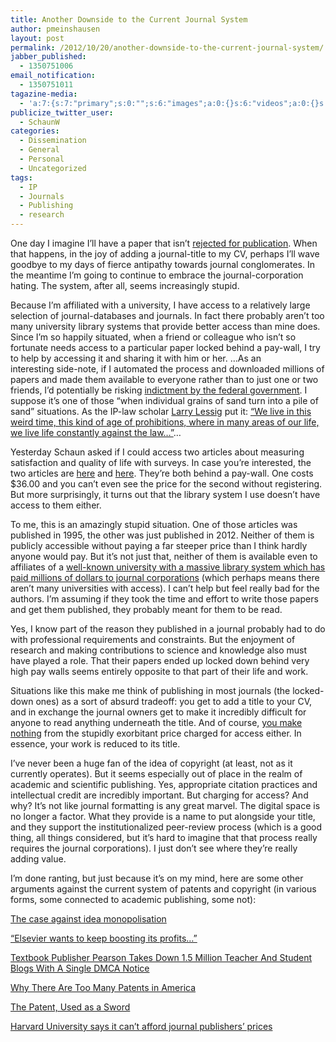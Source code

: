 ```yaml
---
title: Another Downside to the Current Journal System
author: pmeinshausen
layout: post
permalink: /2012/10/20/another-downside-to-the-current-journal-system/
jabber_published:
  - 1350751006
email_notification:
  - 1350751011
tagazine-media:
  - 'a:7:{s:7:"primary";s:0:"";s:6:"images";a:0:{}s:6:"videos";a:0:{}s:11:"image_count";i:0;s:6:"author";s:8:"20544712";s:7:"blog_id";s:8:"32115977";s:9:"mod_stamp";s:19:"2012-10-20 16:36:44";}'
publicize_twitter_user:
  - SchaunW
categories:
  - Dissemination
  - General
  - Personal
  - Uncategorized
tags:
  - IP
  - Journals
  - Publishing
  - research
---
```

One day I imagine I’ll have a paper that isn’t [rejected for publication][1]. When that happens, in the joy of adding a journal-title to my CV, perhaps I’ll wave goodbye to my days of fierce antipathy towards journal conglomerates. In the meantime I’m going to continue to embrace the journal-corporation hating. The system, after all, seems increasingly stupid.<!--more-->

Because I’m affiliated with a university, I have access to a relatively large selection of journal-databases and journals. In fact there probably aren’t too many university library systems that provide better access than mine does. Since I’m so happily situated, when a friend or colleague who isn’t so fortunate needs access to a particular paper locked behind a pay-wall, I try to help by accessing it and sharing it with him or her. &#8230;As an interesting side-note, if I automated the process and downloaded millions of papers and made them available to everyone rather than to just one or two friends, I’d potentially be risking [indictment by the federal government][2]. I suppose it’s one of those “when individual grains of sand turn into a pile of sand” situations. As the IP-law scholar [Larry Lessig][3] put it: [“We live in this weird time, this kind of age of prohibitions, where in many areas of our life, we live life constantly against the law&#8230;”][4]&#8230;

Yesterday Schaun asked if I could access two articles about measuring satisfaction and quality of life with surveys. In case you’re interested, the two articles are [here][5] and [here][6]. They’re both behind a pay-wall. One costs $36.00 and you can’t even see the price for the second without registering. But more surprisingly, it turns out that the library system I use doesn’t have access to them either.

To me, this is an amazingly stupid situation. One of those articles was published in 1995, the other was just published in 2012. Neither of them is publicly accessible without paying a far steeper price than I think hardly anyone would pay. But it’s not just that, neither of them is available even to affiliates of a [well-known university with a massive library system which has paid millions of dollars to journal corporations][7] (which perhaps means there aren’t many universities with access). I can’t help but feel really bad for the authors. I’m assuming if they took the time and effort to write those papers and get them published, they probably meant for them to be read.

Yes, I know part of the reason they published in a journal probably had to do with professional requirements and constraints. But the enjoyment of research and making contributions to science and knowledge also must have played a role. That their papers ended up locked down behind very high pay walls seems entirely opposite to that part of their life and work.

Situations like this make me think of publishing in most journals (the locked-down ones) as a sort of absurd tradeoff: you get to add a title to your CV, and in exchange the journal owners get to make it incredibly difficult for anyone to read anything underneath the title. And of course, [you make nothing][8] from the stupidly exorbitant price charged for access either. In essence, your work is reduced to its title.

I’ve never been a huge fan of the idea of copyright (at least, not as it currently operates). But it seems especially out of place in the realm of academic and scientific publishing. Yes, appropriate citation practices and intellectual credit are incredibly important. But charging for access? And why? It’s not like journal formatting is any great marvel. The digital space is no longer a factor. What they provide is a name to put alongside your title, and they support the institutionalized peer-review process (which is a good thing, all things considered, but it’s hard to imagine that that process really requires the journal corporations). I just don&#8217;t see where they&#8217;re really adding value.

I’m done ranting, but just because it&#8217;s on my mind, here are some other arguments against the current system of patents and copyright (in various forms, some connected to academic publishing, some not):

[The case against idea monopolisation][9]

[“Elsevier wants to keep boosting its profits…”][10]

[Textbook Publisher Pearson Takes Down 1.5 Million Teacher And Student Blogs With A Single DMCA Notice][11]

[Why There Are Too Many Patents in America][12]

[The Patent, Used as a Sword][13]

[Harvard University says it can&#8217;t afford journal publishers&#8217; prices][7]

 [1]: http://housesofstones.github.io/2012/06/13/we-dont-need-better-research-we-need-more-research-with-search-options/
 [2]: http://www.wired.com/threatlevel/2012/09/aaron-swartz-felony/all/
 [3]: http://en.wikipedia.org/wiki/Lawrence_Lessig
 [4]: https://www.youtube.com/watch?feature=player_embedded&v=GAzLRif9VDA#t=206s
 [5]: http://www.tandfonline.com/doi/pdf/10.1080/10941665.2012.658411
 [6]: http://onlinelibrary.wiley.com/doi/10.1111/j.1549-0831.1995.tb00598.x/abstract
 [7]: http://www.guardian.co.uk/science/2012/apr/24/harvard-university-journal-publishers-prices
 [8]: http://chronicle.com/article/Want-to-Change-Academic/134546/
 [9]: http://ftalphaville.ft.com/2012/10/03/1190711/the-case-against-idea-monopolisation/
 [10]: http://gowers.wordpress.com/2012/01/21/elsevier-my-part-in-its-downfall/#comment-29101
 [11]: http://www.techdirt.com/articles/20121013/18332220701/textbook-publisher-pearson-takes-down-15-million-teacher-student-blogs-with-single-dmca-notice.shtml
 [12]: http://www.theatlantic.com/business/archive/2012/07/why-there-are-too-many-patents-in-america/259725/
 [13]: http://www.nytimes.com/2012/10/08/technology/patent-wars-among-tech-giants-can-stifle-competition.html?smid=tw-share&_r=0

